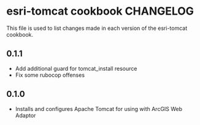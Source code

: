 esri-tomcat cookbook CHANGELOG
================================

This file is used to list changes made in each version of the esri-tomcat cookbook.

0.1.1 
-----
- Add additional guard for tomcat_install resource
- Fix some rubocop offenses

0.1.0
-----
- Installs and configures Apache Tomcat for using with ArcGIS Web Adaptor
